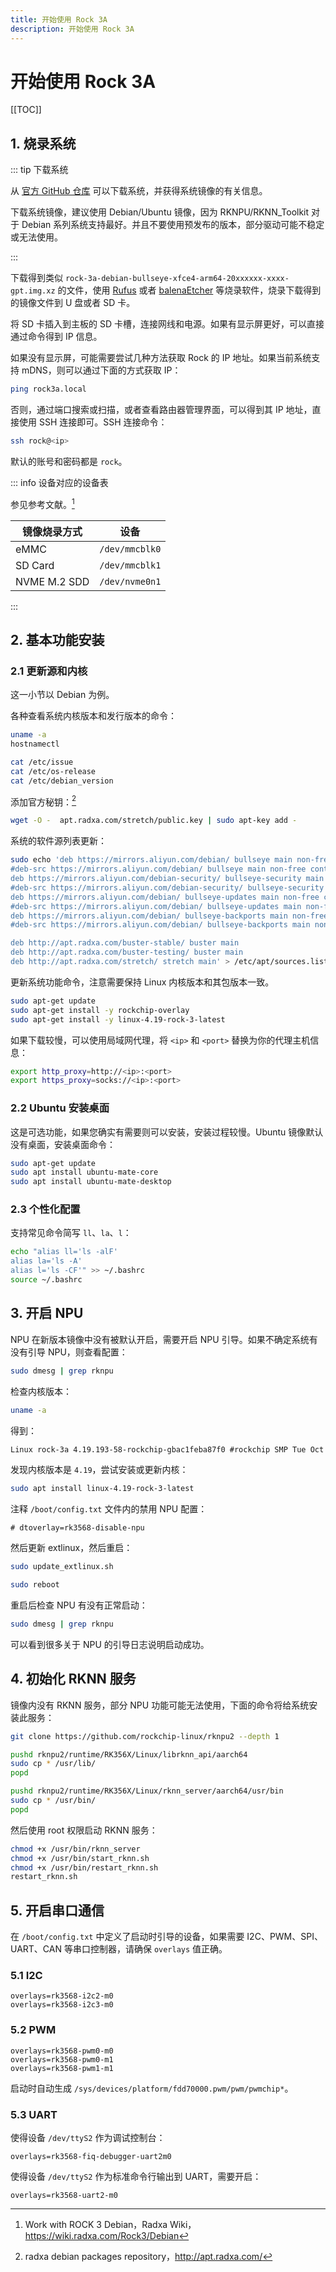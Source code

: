 ```yaml
---
title: 开始使用 Rock 3A
description: 开始使用 Rock 3A
---
```


# 开始使用 Rock 3A

[[TOC]]

## 1. 烧录系统

::: tip 下载系统

从 [官方 GitHub 仓库](https://github.com/radxa-build/rock-3a) 可以下载系统，并获得系统镜像的有关信息。

下载系统镜像，建议使用 Debian/Ubuntu 镜像，因为 RKNPU/RKNN_Toolkit 对于 Debian 系列系统支持最好。并且不要使用预发布的版本，部分驱动可能不稳定或无法使用。

:::

下载得到类似 `rock-3a-debian-bullseye-xfce4-arm64-20xxxxxx-xxxx-gpt.img.xz` 的文件，使用 [Rufus](https://rufus.ie/zh/) 或者 [balenaEtcher](https://www.balena.io/etcher/) 等烧录软件，烧录下载得到的镜像文件到 U 盘或者 SD 卡。

将 SD 卡插入到主板的 SD 卡槽，连接网线和电源。如果有显示屏更好，可以直接通过命令得到 IP 信息。

如果没有显示屏，可能需要尝试几种方法获取 Rock 的 IP 地址。如果当前系统支持 mDNS，则可以通过下面的方式获取 IP：

```bash
ping rock3a.local
```

否则，通过端口搜索或扫描，或者查看路由器管理界面，可以得到其 IP 地址，直接使用 SSH 连接即可。SSH 连接命令：

```bash
ssh rock@<ip>
```

默认的账号和密码都是 `rock`。

::: info 设备对应的设备表

参见参考文献。[^1]

[^1]: Work with ROCK 3 Debian，Radxa Wiki，<https://wiki.radxa.com/Rock3/Debian>

| 镜像烧录方式 | 设备           |
| ------------ | -------------- |
| eMMC         | `/dev/mmcblk0` |
| SD Card      | `/dev/mmcblk1` |
| NVME M.2 SDD | `/dev/nvme0n1` |

:::

## 2. 基本功能安装

### 2.1 更新源和内核

这一小节以 Debian 为例。

各种查看系统内核版本和发行版本的命令：

```bash
uname -a
hostnamectl

cat /etc/issue
cat /etc/os-release
cat /etc/debian_version
```

添加官方秘钥：[^2]

[^2]: radxa debian packages repository，<http://apt.radxa.com/>

```bash
wget -O -  apt.radxa.com/stretch/public.key | sudo apt-key add -
```

系统的软件源列表更新：

```bash
sudo echo 'deb https://mirrors.aliyun.com/debian/ bullseye main non-free contrib
#deb-src https://mirrors.aliyun.com/debian/ bullseye main non-free contrib
deb https://mirrors.aliyun.com/debian-security/ bullseye-security main
#deb-src https://mirrors.aliyun.com/debian-security/ bullseye-security main
deb https://mirrors.aliyun.com/debian/ bullseye-updates main non-free contrib
#deb-src https://mirrors.aliyun.com/debian/ bullseye-updates main non-free contrib
deb https://mirrors.aliyun.com/debian/ bullseye-backports main non-free contrib
#deb-src https://mirrors.aliyun.com/debian/ bullseye-backports main non-free contrib

deb http://apt.radxa.com/buster-stable/ buster main
deb http://apt.radxa.com/buster-testing/ buster main
deb http://apt.radxa.com/stretch/ stretch main' > /etc/apt/sources.list
```

更新系统功能命令，注意需要保持 Linux 内核版本和其包版本一致。

```bash
sudo apt-get update
sudo apt-get install -y rockchip-overlay
sudo apt-get install -y linux-4.19-rock-3-latest
```

如果下载较慢，可以使用局域网代理，将 `<ip>` 和 `<port>` 替换为你的代理主机信息：

```bash
export http_proxy=http://<ip>:<port>
export https_proxy=socks://<ip>:<port>
```

### 2.2 Ubuntu 安装桌面

这是可选功能，如果您确实有需要则可以安装，安装过程较慢。Ubuntu 镜像默认没有桌面，安装桌面命令：

```bash
sudo apt-get update
sudo apt install ubuntu-mate-core
sudo apt install ubuntu-mate-desktop
```

### 2.3 个性化配置

支持常见命令简写 `ll`、`la`、`l`：

```bash
echo "alias ll='ls -alF'
alias la='ls -A'
alias l='ls -CF'" >> ~/.bashrc
source ~/.bashrc
```

## 3. 开启 NPU

NPU 在新版本镜像中没有被默认开启，需要开启 NPU 引导。如果不确定系统有没有引导 NPU，则查看配置：

```bash
sudo dmesg | grep rknpu
```

检查内核版本：

```bash
uname -a
```

得到：

```txt
Linux rock-3a 4.19.193-58-rockchip-gbac1feba87f0 #rockchip SMP Tue Oct 18 09:36:57 UTC 2022 aarch64 aarch64 aarch64 GNU/Linux
```

发现内核版本是 `4.19`，尝试安装或更新内核：

```bash
sudo apt install linux-4.19-rock-3-latest
```

注释 `/boot/config.txt` 文件内的禁用 NPU 配置：

```properties
# dtoverlay=rk3568-disable-npu
```

然后更新 extlinux，然后重启：

```bash
sudo update_extlinux.sh

sudo reboot
```

重启后检查 NPU 有没有正常启动：

```bash
sudo dmesg | grep rknpu
```

可以看到很多关于 NPU 的引导日志说明启动成功。

## 4. 初始化 RKNN 服务

镜像内没有 RKNN 服务，部分 NPU 功能可能无法使用，下面的命令将给系统安装此服务：

```bash
git clone https://github.com/rockchip-linux/rknpu2 --depth 1

pushd rknpu2/runtime/RK356X/Linux/librknn_api/aarch64
sudo cp * /usr/lib/
popd

pushd rknpu2/runtime/RK356X/Linux/rknn_server/aarch64/usr/bin
sudo cp * /usr/bin/
popd
```

然后使用 root 权限启动 RKNN 服务：

```bash
chmod +x /usr/bin/rknn_server
chmod +x /usr/bin/start_rknn.sh
chmod +x /usr/bin/restart_rknn.sh
restart_rknn.sh
```

## 5. 开启串口通信

在 `/boot/config.txt` 中定义了启动时引导的设备，如果需要 I2C、PWM、SPI、UART、CAN 等串口控制器，请确保 `overlays` 值正确。

### 5.1 I2C

```properties
overlays=rk3568-i2c2-m0
overlays=rk3568-i2c3-m0
```

### 5.2 PWM

```properties
overlays=rk3568-pwm0-m0
overlays=rk3568-pwm0-m1
overlays=rk3568-pwm1-m1
```

启动时自动生成 `/sys/devices/platform/fdd70000.pwm/pwm/pwmchip*`。

### 5.3 UART

使得设备 `/dev/ttyS2` 作为调试控制台：

```properties
overlays=rk3568-fiq-debugger-uart2m0
```

使得设备 `/dev/ttyS2` 作为标准命令行输出到 UART，需要开启：

```properties
overlays=rk3568-uart2-m0
```
